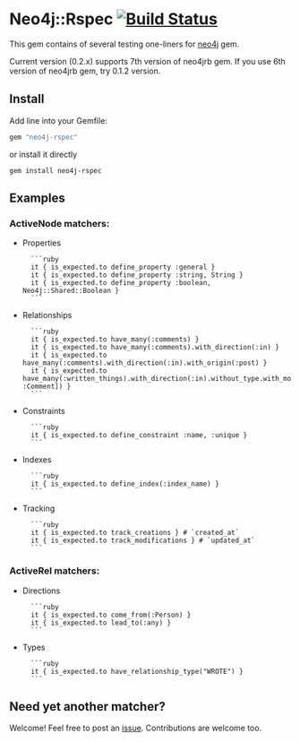 # Neo4j::Rspec [![Build Status](https://travis-ci.org/sineed/neo4j-rspec.svg?branch=master)](https://travis-ci.org/sineed/neo4j-rspec)

This gem contains of several testing one-liners for [neo4j](https://github.com/neo4jrb/neo4j) gem.

Current version (0.2.x) supports 7th version of neo4jrb gem. If you use 6th version of neo4jrb gem, try 0.1.2 version.

## Install

Add line into your Gemfile:
```ruby
gem "neo4j-rspec"
```
or install it directly

```
gem install neo4j-rspec
```


## Examples

### ActiveNode matchers:

- Properties

        ```ruby
        it { is_expected.to define_property :general }
        it { is_expected.to define_property :string, String }
        it { is_expected.to define_property :boolean, Neo4j::Shared::Boolean }
        ```
- Relationships

        ```ruby
        it { is_expected.to have_many(:comments) }
        it { is_expected.to have_many(:comments).with_direction(:in) }
        it { is_expected.to have_many(:comments).with_direction(:in).with_origin(:post) }
        it { is_expected.to have_many(:written_things).with_direction(:in).without_type.with_model_class([:Post, :Comment]) }
        ```
- Constraints

        ```ruby
        it { is_expected.to define_constraint :name, :unique }
        ```
- Indexes

        ```ruby
        it { is_expected.to define_index(:index_name) }
        ```
- Tracking

        ```ruby
        it { is_expected.to track_creations } # `created_at`
        it { is_expected.to track_modifications } # `updated_at`
        ```


### ActiveRel matchers:

- Directions

        ```ruby
        it { is_expected.to come_from(:Person) }
        it { is_expected.to lead_to(:any) }
        ```
- Types

        ```ruby
        it { is_expected.to have_relationship_type("WROTE") }
        ```


## Need yet another matcher?

Welcome! Feel free to post an [issue](https://github.com/sineed/neo4j-rspec/issues/new). Contributions are welcome too.
